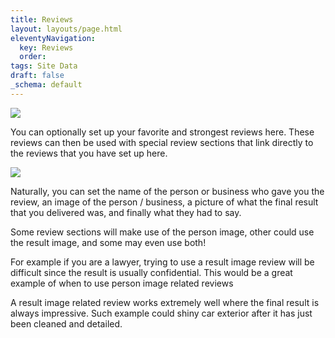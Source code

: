 ```yaml
---
title: Reviews
layout: layouts/page.html
eleventyNavigation:
  key: Reviews
  order:
tags: Site Data
draft: false
_schema: default
---
```

![](/assets/images/uploads/image-38.png)

You can optionally set up your favorite and strongest reviews here. These reviews can then be used with special review sections that link directly to the reviews that you have set up here.

![](/assets/images/uploads/image-39.png)

Naturally, you can set the name of the person or business who gave you the review, an image of the person / business, a picture of what the final result that you delivered was, and finally what they had to say.

Some review sections will make use of the person image, other could use the result image, and some may even use both!

For example if you are a lawyer, trying to use a result image review will be difficult since the result is usually confidential. This would be a great example of when to use person image related reviews

A result image related review works extremely well where the final result is always impressive. Such example could shiny car exterior after it has just been cleaned and detailed.